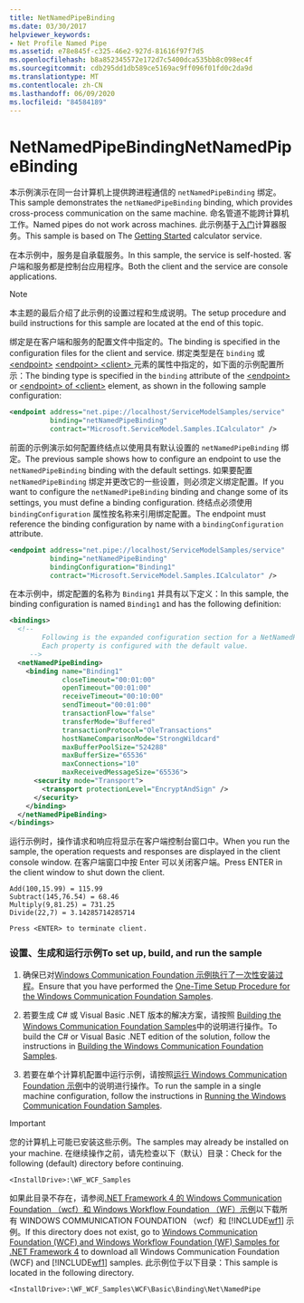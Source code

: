 ```yaml
---
title: NetNamedPipeBinding
ms.date: 03/30/2017
helpviewer_keywords:
- Net Profile Named Pipe
ms.assetid: e78e845f-c325-46e2-927d-81616f97f7d5
ms.openlocfilehash: b8a852345572e172d7c5400dca535bb8c098ec4f
ms.sourcegitcommit: cdb295dd1db589ce5169ac9ff096f01fd0c2da9d
ms.translationtype: MT
ms.contentlocale: zh-CN
ms.lasthandoff: 06/09/2020
ms.locfileid: "84584189"
---
```

# <a name="netnamedpipebinding"></a><span data-ttu-id="2aaa1-102">NetNamedPipeBinding</span><span class="sxs-lookup"><span data-stu-id="2aaa1-102">NetNamedPipeBinding</span></span>
<span data-ttu-id="2aaa1-103">本示例演示在同一台计算机上提供跨进程通信的 `netNamedPipeBinding` 绑定。</span><span class="sxs-lookup"><span data-stu-id="2aaa1-103">This sample demonstrates the `netNamedPipeBinding` binding, which provides cross-process communication on the same machine.</span></span> <span data-ttu-id="2aaa1-104">命名管道不能跨计算机工作。</span><span class="sxs-lookup"><span data-stu-id="2aaa1-104">Named pipes do not work across machines.</span></span> <span data-ttu-id="2aaa1-105">此示例基于[入门](getting-started-sample.md)计算器服务。</span><span class="sxs-lookup"><span data-stu-id="2aaa1-105">This sample is based on The [Getting Started](getting-started-sample.md) calculator service.</span></span>  
  
 <span data-ttu-id="2aaa1-106">在本示例中，服务是自承载服务。</span><span class="sxs-lookup"><span data-stu-id="2aaa1-106">In this sample, the service is self-hosted.</span></span> <span data-ttu-id="2aaa1-107">客户端和服务都是控制台应用程序。</span><span class="sxs-lookup"><span data-stu-id="2aaa1-107">Both the client and the service are console applications.</span></span>  
  
> [!NOTE]
> <span data-ttu-id="2aaa1-108">本主题的最后介绍了此示例的设置过程和生成说明。</span><span class="sxs-lookup"><span data-stu-id="2aaa1-108">The setup procedure and build instructions for this sample are located at the end of this topic.</span></span>  
  
 <span data-ttu-id="2aaa1-109">绑定是在客户端和服务的配置文件中指定的。</span><span class="sxs-lookup"><span data-stu-id="2aaa1-109">The binding is specified in the configuration files for the client and service.</span></span> <span data-ttu-id="2aaa1-110">绑定类型是在 `binding` 或 [\<endpoint>](../../configure-apps/file-schema/wcf/endpoint-element.md) [ \<endpoint> \<client> ](../../configure-apps/file-schema/wcf/endpoint-of-client.md)元素的属性中指定的，如下面的示例配置所示：</span><span class="sxs-lookup"><span data-stu-id="2aaa1-110">The binding type is specified in the `binding` attribute of the [\<endpoint>](../../configure-apps/file-schema/wcf/endpoint-element.md) or [\<endpoint> of \<client>](../../configure-apps/file-schema/wcf/endpoint-of-client.md) element, as shown in the following sample configuration:</span></span>  
  
```xml  
<endpoint address="net.pipe://localhost/ServiceModelSamples/service"  
          binding="netNamedPipeBinding"  
          contract="Microsoft.ServiceModel.Samples.ICalculator" />  
```  
  
 <span data-ttu-id="2aaa1-111">前面的示例演示如何配置终结点以使用具有默认设置的 `netNamedPipeBinding` 绑定。</span><span class="sxs-lookup"><span data-stu-id="2aaa1-111">The previous sample shows how to configure an endpoint to use the `netNamedPipeBinding` binding with the default settings.</span></span> <span data-ttu-id="2aaa1-112">如果要配置 `netNamedPipeBinding` 绑定并更改它的一些设置，则必须定义绑定配置。</span><span class="sxs-lookup"><span data-stu-id="2aaa1-112">If you want to configure the `netNamedPipeBinding` binding and change some of its settings, you must define a binding configuration.</span></span> <span data-ttu-id="2aaa1-113">终结点必须使用 `bindingConfiguration` 属性按名称来引用绑定配置。</span><span class="sxs-lookup"><span data-stu-id="2aaa1-113">The endpoint must reference the binding configuration by name with a `bindingConfiguration` attribute.</span></span>  
  
```xml  
<endpoint address="net.pipe://localhost/ServiceModelSamples/service"  
          binding="netNamedPipeBinding"  
          bindingConfiguration="Binding1"
          contract="Microsoft.ServiceModel.Samples.ICalculator" />  
```  
  
 <span data-ttu-id="2aaa1-114">在本示例中，绑定配置的名称为 `Binding1` 并具有以下定义：</span><span class="sxs-lookup"><span data-stu-id="2aaa1-114">In this sample, the binding configuration is named `Binding1` and has the following definition:</span></span>  
  
```xml  
<bindings>  
  <!--   
        Following is the expanded configuration section for a NetNamedPipeBinding.  
        Each property is configured with the default value.  
     -->  
  <netNamedPipeBinding>  
    <binding name="Binding1"
             closeTimeout="00:01:00"  
             openTimeout="00:01:00"
             receiveTimeout="00:10:00"
             sendTimeout="00:01:00"  
             transactionFlow="false"
             transferMode="Buffered"
             transactionProtocol="OleTransactions"  
             hostNameComparisonMode="StrongWildcard"
             maxBufferPoolSize="524288"  
             maxBufferSize="65536"
             maxConnections="10"
             maxReceivedMessageSize="65536">  
      <security mode="Transport">  
        <transport protectionLevel="EncryptAndSign" />  
      </security>  
    </binding>  
  </netNamedPipeBinding>  
</bindings>  
```  
  
 <span data-ttu-id="2aaa1-115">运行示例时，操作请求和响应将显示在客户端控制台窗口中。</span><span class="sxs-lookup"><span data-stu-id="2aaa1-115">When you run the sample, the operation requests and responses are displayed in the client console window.</span></span> <span data-ttu-id="2aaa1-116">在客户端窗口中按 Enter 可以关闭客户端。</span><span class="sxs-lookup"><span data-stu-id="2aaa1-116">Press ENTER in the client window to shut down the client.</span></span>  
  
```console  
Add(100,15.99) = 115.99  
Subtract(145,76.54) = 68.46  
Multiply(9,81.25) = 731.25  
Divide(22,7) = 3.14285714285714  
  
Press <ENTER> to terminate client.  
```  
  
### <a name="to-set-up-build-and-run-the-sample"></a><span data-ttu-id="2aaa1-117">设置、生成和运行示例</span><span class="sxs-lookup"><span data-stu-id="2aaa1-117">To set up, build, and run the sample</span></span>  
  
1. <span data-ttu-id="2aaa1-118">确保已对[Windows Communication Foundation 示例执行了一次性安装过程](one-time-setup-procedure-for-the-wcf-samples.md)。</span><span class="sxs-lookup"><span data-stu-id="2aaa1-118">Ensure that you have performed the [One-Time Setup Procedure for the Windows Communication Foundation Samples](one-time-setup-procedure-for-the-wcf-samples.md).</span></span>  
  
2. <span data-ttu-id="2aaa1-119">若要生成 C# 或 Visual Basic .NET 版本的解决方案，请按照 [Building the Windows Communication Foundation Samples](building-the-samples.md)中的说明进行操作。</span><span class="sxs-lookup"><span data-stu-id="2aaa1-119">To build the C# or Visual Basic .NET edition of the solution, follow the instructions in [Building the Windows Communication Foundation Samples](building-the-samples.md).</span></span>  
  
3. <span data-ttu-id="2aaa1-120">若要在单个计算机配置中运行示例，请按照[运行 Windows Communication Foundation 示例](running-the-samples.md)中的说明进行操作。</span><span class="sxs-lookup"><span data-stu-id="2aaa1-120">To run the sample in a single machine configuration, follow the instructions in [Running the Windows Communication Foundation Samples](running-the-samples.md).</span></span>  
  
> [!IMPORTANT]
> <span data-ttu-id="2aaa1-121">您的计算机上可能已安装这些示例。</span><span class="sxs-lookup"><span data-stu-id="2aaa1-121">The samples may already be installed on your machine.</span></span> <span data-ttu-id="2aaa1-122">在继续操作之前，请先检查以下（默认）目录：</span><span class="sxs-lookup"><span data-stu-id="2aaa1-122">Check for the following (default) directory before continuing.</span></span>  
>
> `<InstallDrive>:\WF_WCF_Samples`  
>
> <span data-ttu-id="2aaa1-123">如果此目录不存在，请参阅[.NET Framework 4 的 Windows Communication Foundation （wcf）和 Windows Workflow Foundation （WF）示例](https://www.microsoft.com/download/details.aspx?id=21459)以下载所有 WINDOWS COMMUNICATION FOUNDATION （wcf）和 [!INCLUDE[wf1](../../../../includes/wf1-md.md)] 示例。</span><span class="sxs-lookup"><span data-stu-id="2aaa1-123">If this directory does not exist, go to [Windows Communication Foundation (WCF) and Windows Workflow Foundation (WF) Samples for .NET Framework 4](https://www.microsoft.com/download/details.aspx?id=21459) to download all Windows Communication Foundation (WCF) and [!INCLUDE[wf1](../../../../includes/wf1-md.md)] samples.</span></span> <span data-ttu-id="2aaa1-124">此示例位于以下目录：</span><span class="sxs-lookup"><span data-stu-id="2aaa1-124">This sample is located in the following directory.</span></span>  
>
> `<InstallDrive>:\WF_WCF_Samples\WCF\Basic\Binding\Net\NamedPipe`  
